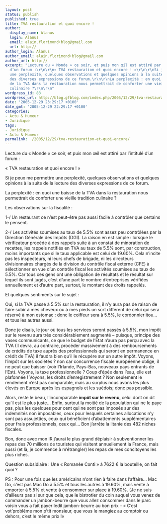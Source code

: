 ```yaml
---
layout: post
status: publish
published: true
title: TVA restauration et quoi encore !
author:
  display_name: Alanus
  login: Alanus
  email: alain.florimond+blog@gmail.com
  url: http://
author_login: Alanus
author_email: alain.florimond+blog@gmail.com
author_url: http://
excerpt: "Lecture du « Monde » ce soir, et puis mon œil est attiré par l’intitulé
  d’un forum :\r\n\r\n« TVA restauration et quoi encore ! »\r\n\r\nSi je peux me permettre
  une perplexité, quelques observations et quelques opinions à la suite de la lecture
  des diverses expressions de ce forum.\r\n\r\nLa perplexité : en quoi une baisse
  de la TVA dans la restauration nous permettrait de conforter une vieille tradition
  culinaire ?\r\n\r\n"
wordpress_id: 83
wordpress_url: http://blog.gfblog.com/index.php/2005/12/29/tva-restauration-et-quoi-encore/
date: '2005-12-29 23:29:17 +0100'
date_gmt: '2005-12-29 22:29:17 +0100'
categories:
- Actu & Humeur
- Juridique
tags:
- Juridique
- Actu & Humeur
permalink:  /2005/12/29/tva-restauration-et-quoi-encore/
---
```

<p>Lecture du « Monde » ce soir, et puis mon œil est attiré par l’intitulé d’un forum :</p>
<p>« TVA restauration et quoi encore ! »</p>
<p>Si je peux me permettre une perplexité, quelques observations et quelques opinions à la suite de la lecture des diverses expressions de ce forum.</p>
<p>La perplexité : en quoi une baisse de la TVA dans la restauration nous permettrait de conforter une vieille tradition culinaire ?</p>
<p><a id="more"></a><a id="more-83"></a></p>
<p>Les observations sur la fiscalité :</p>
<p>1-/ Un restaurant ce n’est peut-être pas aussi facile à contrôler que certains le pensent.</p>
<p>2-/ Les activités soumises au taux de 5.5% sont assez peu contrôlées par la Direction Générale des Impôts (DGI). La raison en est simple : lorsque le vérificateur procède à des rappels suite à un constat de minoration de recettes, les rappels notifiés en TVA au taux de 5.5% sont, par construction, moins importants que si le taux applicable est celui de 19.60%. Cela n’incite pas les inspecteurs, ni leurs chefs de brigade, ni les directeurs divisionnaires chargés de la division du contrôle fiscal externe (CFE) à sélectionner en vue d’un contrôle fiscal les activités soumises au taux de 5.5%. Car tous ces gens ont une obligation de résultats et le résultat sur lequel ils sont jugés, c’est d’une part le nombre d’entreprises vérifiées annuellement et d’autre part, surtout, le montant des droits rappelés.</p>
<p>Et quelques sentiments sur le sujet :</p>
<p>Oui, si la TVA passe à 5.5% sur la restauration, il n’y aura pas de raison de faire subir à mes cheveux ou à mes pieds un sort différent de celui qui sera réservé à mon estomac : donc le coiffeur sera à 5.5%, le cordonnier itou… et tous les autres aussi.</p>
<p>Donc je disais, le jour où tous les services seront passés à 5.5%, mon impôt sur le revenu aura très considérablement augmenté – puisque, principe des vases communicants, ce que le budget de l’Etat n’aura pas perçu avec la TVA (Il devra, au contraire, procéder massivement à des remboursements de crédits de taxe auprès des professionnels qui seront en permanence en crédit de TVA) il faudra bien qu’il le récupère sur un autre impôt. Voyons, l’impôt sur les sociétés ? non car concurrence fiscale européenne oblige, il ne peut que baisser (voir l’Irlande, Pays-Bas, nouveaux pays entrants de l’Est). Voyons, la taxe professionnelle ? Coup d’épée dans l’eau, elle est plafonnée ! Voyons, les droits d’enregistrement ? Non seulement le rendement n’est pas comparable, mais au surplus nous avons les plus élevés en Europe après les espagnols et les suédois; donc pas possible.</p>
<p>Alors, reste le beau, l’incomparable <strong>impôt sur le revenu, </strong>celui dont on dit qu’il est le plus juste… Enfin, surtout la moitié de la population qui ne le paye pas, plus les quelques pour cent qui ne sont pas imposés sur des indemnités non imposables, ceux pour lesquels certaines allocations n’y sont pas assujetties, ceux qui bénéficient d’abattements supplémentaires pour frais professionnels, ceux qui… Bon j’arrête la litanie des 482 niches fiscales.</p>
<p>Bon, donc avec mon IR j’aurai le plus grand déplaisir à subventionner les repas des 70 millions de touristes qui visitent annuellement la France, mais aussi (et là, je commence à m’étrangler) les repas de mes concitoyens les plus riches.</p>
<p>Question subsidiaire : Une « Romanée Conti » à 7622 € la bouteille, on fait quoi ?</p>
<p>PS : Pour une fois que les américains n’ont rien à faire dans l’affaire… Mac Do, c’est pas Mac Do à 5.5% et tous les autres à 19.60%, mais vente à emporter à 5.5% et vente à consommer sur place à 19.60%. (Je ne suis d’ailleurs pas si sur que cela, que le bistrotier du coin auquel vous venez de commander un jambon-beurre que vous allez consommer dans le parc voisin vous a fait payer ledit jambon-beurre au bon prix – « C’est vot’probléme mon p’tit monsieur, que vous le mangiez au comptoir ou dehors, c’est le même prix !»</p>
